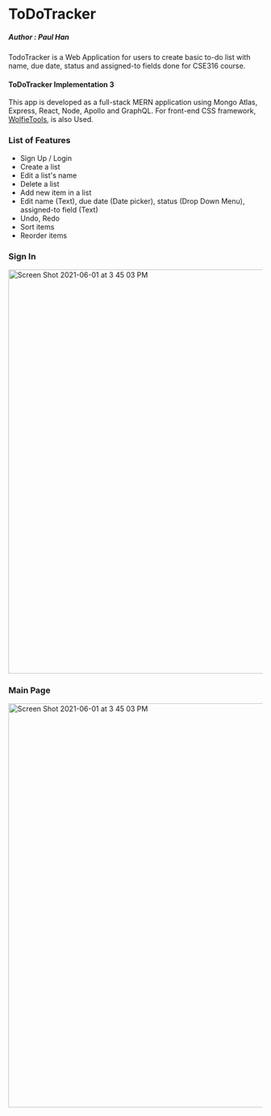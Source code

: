 # ToDoTracker
##### Author : Paul Han

TodoTracker is a Web Application for users to create basic to-do list with name, due date, status and assigned-to fields done for CSE316 course. 


#### ToDoTracker Implementation 3

This app is developed as a full-stack MERN application using Mongo Atlas, Express, React, Node, Apollo and GraphQL. For front-end CSS framework, [WolfieTools](https://wolfie-tools-frontend.github.io/#/), is also Used.

### List of Features
* Sign Up / Login
* Create a list
* Edit a list's name
* Delete a list
* Add new item in a list
* Edit name (Text), due date (Date picker), status (Drop Down Menu), assigned-to field (Text)
* Undo, Redo
* Sort items
* Reorder items


### Sign In
<img width="800" alt="Screen Shot 2021-06-01 at 3 45 03 PM" src="https://user-images.githubusercontent.com/75316771/121563809-c767db00-c9e8-11eb-85ef-795a2af0529c.PNG">

### Main Page
<img width="800" alt="Screen Shot 2021-06-01 at 3 45 03 PM" src="https://user-images.githubusercontent.com/75316771/121563543-81127c00-c9e8-11eb-87fe-94e6716bf77e.PNG">


